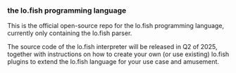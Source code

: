 ### the lo.fish programming language

This is the official open-source repo for the lo.fish programming language, currently only containing the lo.fish parser.

The source code of the lo.fish interpreter will be released in Q2 of 2025, together with instructions on how to create your own (or use existing) lo.fish plugins to extend the lo.fish language for your use case and amusement.
